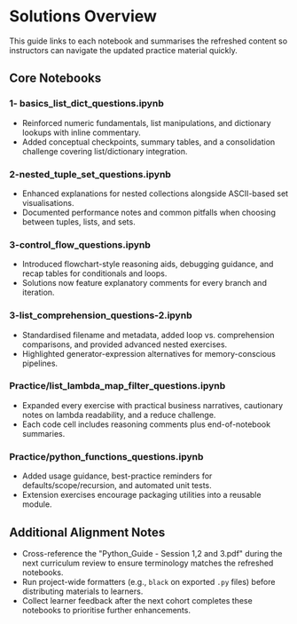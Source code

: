 # Solutions Overview

This guide links to each notebook and summarises the refreshed content so instructors can navigate the updated practice material quickly.

## Core Notebooks

### 1- basics_list_dict_questions.ipynb
- Reinforced numeric fundamentals, list manipulations, and dictionary lookups with inline commentary.
- Added conceptual checkpoints, summary tables, and a consolidation challenge covering list/dictionary integration.

### 2-nested_tuple_set_questions.ipynb
- Enhanced explanations for nested collections alongside ASCII-based set visualisations.
- Documented performance notes and common pitfalls when choosing between tuples, lists, and sets.

### 3-control_flow_questions.ipynb
- Introduced flowchart-style reasoning aids, debugging guidance, and recap tables for conditionals and loops.
- Solutions now feature explanatory comments for every branch and iteration.

### 3-list_comprehension_questions-2.ipynb
- Standardised filename and metadata, added loop vs. comprehension comparisons, and provided advanced nested exercises.
- Highlighted generator-expression alternatives for memory-conscious pipelines.

### Practice/list_lambda_map_filter_questions.ipynb
- Expanded every exercise with practical business narratives, cautionary notes on lambda readability, and a reduce challenge.
- Each code cell includes reasoning comments plus end-of-notebook summaries.

### Practice/python_functions_questions.ipynb
- Added usage guidance, best-practice reminders for defaults/scope/recursion, and automated unit tests.
- Extension exercises encourage packaging utilities into a reusable module.

## Additional Alignment Notes
- Cross-reference the "Python_Guide - Session 1,2 and 3.pdf" during the next curriculum review to ensure terminology matches the refreshed notebooks.
- Run project-wide formatters (e.g., `black` on exported `.py` files) before distributing materials to learners.
- Collect learner feedback after the next cohort completes these notebooks to prioritise further enhancements.
